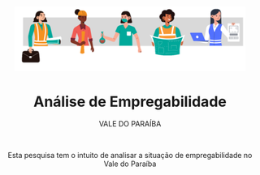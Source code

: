 <p align="center">

<img src="https://github.com/littlebru/Analise-de-Empregabilidade/blob/main/Images/Banner.png" width="90%">
</p>
<h1 align="center">Análise de Empregabilidade</h1>
<p align="center"> VALE DO PARAÍBA</p>

<br>
<p align="center">
Esta pesquisa tem o intuito de analisar a situação de empregabilidade no Vale do Paraíba

</p>


